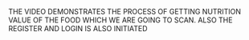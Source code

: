 THE VIDEO DEMONSTRATES THE PROCESS OF GETTING NUTRITION VALUE OF THE FOOD WHICH WE ARE GOING TO SCAN.
ALSO THE REGISTER AND LOGIN IS ALSO INITIATED

